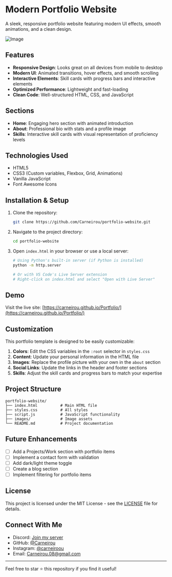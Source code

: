 # Modern Portfolio Website

A sleek, responsive portfolio website featuring modern UI effects, smooth animations, and a clean design.

![Image](https://github.com/user-attachments/assets/f92aa9d2-75d7-42fd-976e-2ff962d96c8c)

##  Features

- **Responsive Design**: Looks great on all devices from mobile to desktop
- **Modern UI**: Animated transitions, hover effects, and smooth scrolling
- **Interactive Elements**: Skill cards with progress bars and interactive elements
- **Optimized Performance**: Lightweight and fast-loading
- **Clean Code**: Well-structured HTML, CSS, and JavaScript

##  Sections

- **Home**: Engaging hero section with animated introduction
- **About**: Professional bio with stats and a profile image
- **Skills**: Interactive skill cards with visual representation of proficiency levels

##  Technologies Used

- HTML5
- CSS3 (Custom variables, Flexbox, Grid, Animations)
- Vanilla JavaScript
- Font Awesome Icons

##  Installation & Setup

1. Clone the repository:
   ```bash
   git clone https://github.com/Carneirou/portfolio-website.git
   ```

2. Navigate to the project directory:
   ```bash
   cd portfolio-website
   ```

3. Open `index.html` in your browser or use a local server:
   ```bash
   # Using Python's built-in server (if Python is installed)
   python -m http.server
   
   # Or with VS Code's Live Server extension
   # Right-click on index.html and select "Open with Live Server"
   ```

##  Demo

Visit the live site: [https://carneirou.github.io/Portfolio/](https://carneirou.github.io/Portfolio/)

##  Customization

This portfolio template is designed to be easily customizable:

1. **Colors**: Edit the CSS variables in the `:root` selector in `styles.css`
2. **Content**: Update your personal information in the HTML file
3. **Images**: Replace the profile picture with your own in the `about` section
4. **Social Links**: Update the links in the header and footer sections
5. **Skills**: Adjust the skill cards and progress bars to match your expertise

##  Project Structure

```
portfolio-website/
├── index.html          # Main HTML file
├── styles.css          # All styles
├── script.js           # JavaScript functionality
├── images/             # Image assets
└── README.md           # Project documentation
```

##  Future Enhancements

- [ ] Add a Projects/Work section with portfolio items
- [ ] Implement a contact form with validation
- [ ] Add dark/light theme toggle
- [ ] Create a blog section
- [ ] Implement filtering for portfolio items

##  License

This project is licensed under the MIT License - see the [LICENSE](LICENSE) file for details.

##  Connect With Me

- Discord: [Join my server](https://discord.gg/Eh52WbJAZ7)
- GitHub: [@Carneirou](https://github.com/Carneirou)
- Instagram: [@carneiroou](https://www.instagram.com/carneiroou)
- Email: Carneirou.08@gmail.com

---

Feel free to star ⭐ this repository if you find it useful!
